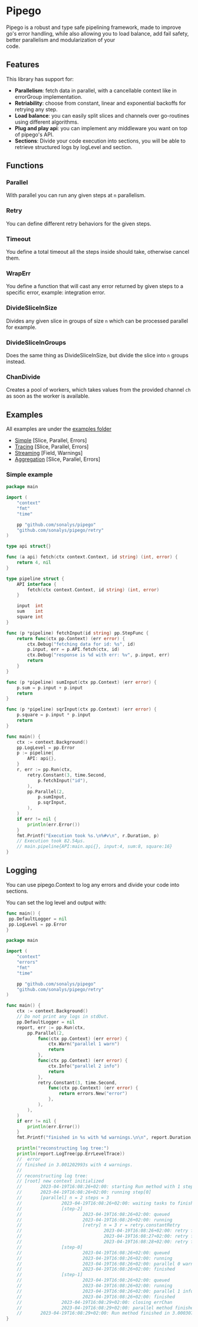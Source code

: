 # Pipego

Pipego is a robust and type safe pipelining framework, made to improve go's error handling, while also allowing you to load balance, add fail safety, better parallelism and modularization of your \
code.

## Features

This library has support for:

- **Parallelism**: fetch data in parallel, with a cancellable context like in errorGroup implementation.
- **Retriability**: choose from constant, linear and exponential backoffs for retrying any step.
- **Load balance**: you can easily split slices and channels over go-routines using different algorithms.
- **Plug and play api**: you can implement any middleware you want on top of pipego's API.
- **Sections**: Divide your code execution into sections, you will be able to retrieve structured logs
  by logLevel and section.

## Functions

### Parallel

With parallel you can run any given steps at `n` parallelism.

### Retry

You can define different retry behaviors for the given steps.

### Timeout

You define a total timeout all the steps inside should take, otherwise cancel them.

### WrapErr

You define a function that will cast any error returned by given steps to a specific error, example: integration error.

### DivideSliceInSize

Divides any given slice in groups of size `n` which can be processed parallel for example.

### DivideSliceInGroups

Does the same thing as DivideSliceInSize, but divide the slice into `n` groups instead.

### ChanDivide

Creates a pool of workers, which takes values from the provided channel `ch` as soon as the worker is available.

## Examples

All examples are under the [examples folder](./examples/)

- [Simple](./examples/simple/main.go) [Slice, Parallel, Errors]
- [Tracing](./examples/tracing/main.go) [Slice, Parallel, Errors]
- [Streaming](./examples/streaming/main.go) [Field, Warnings]
- [Aggregation](./examples/aggregation/main.go) [Slice, Parallel, Errors]

### Simple example

```go
package main

import (
	"context"
	"fmt"
	"time"

	pp "github.com/sonalys/pipego"
	"github.com/sonalys/pipego/retry"
)

type api struct{}

func (a api) fetch(ctx context.Context, id string) (int, error) {
	return 4, nil
}

type pipeline struct {
	API interface {
		fetch(ctx context.Context, id string) (int, error)
	}

	input  int
	sum    int
	square int
}

func (p *pipeline) fetchInput(id string) pp.StepFunc {
	return func(ctx pp.Context) (err error) {
		ctx.Debug("fetching data for id: %s", id)
		p.input, err = p.API.fetch(ctx, id)
		ctx.Debug("response is %d with err: %v", p.input, err)
		return
	}
}

func (p *pipeline) sumInput(ctx pp.Context) (err error) {
	p.sum = p.input + p.input
	return
}

func (p *pipeline) sqrInput(ctx pp.Context) (err error) {
	p.square = p.input * p.input
	return
}

func main() {
	ctx := context.Background()
	pp.LogLevel = pp.Error
	p := pipeline{
		API: api{},
	}
	r, err := pp.Run(ctx,
		retry.Constant(3, time.Second,
			p.fetchInput("id"),
		),
		pp.Parallel(2,
			p.sumInput,
			p.sqrInput,
		),
	)
	if err != nil {
		println(err.Error())
	}
	fmt.Printf("Execution took %s.\n%#v\n", r.Duration, p)
	// Execution took 82.54µs.
	// main.pipeline{API:main.api{}, input:4, sum:8, square:16}
}

```

## Logging

You can use pipego.Context to log any errors and divide your code into sections.

You can set the log level and output with:

```go
func main() {
 pp.DefaultLogger = nil
 pp.LogLevel = pp.Error
}
```

```go
package main

import (
	"context"
	"errors"
	"fmt"
	"time"

	pp "github.com/sonalys/pipego"
	"github.com/sonalys/pipego/retry"
)

func main() {
	ctx := context.Background()
	// Do not print any logs in stdOut.
	pp.DefaultLogger = nil
	report, err := pp.Run(ctx,
		pp.Parallel(2,
			func(ctx pp.Context) (err error) {
				ctx.Warn("parallel 1 warn")
				return
			},
			func(ctx pp.Context) (err error) {
				ctx.Info("parallel 2 info")
				return
			},
			retry.Constant(3, time.Second,
				func(ctx pp.Context) (err error) {
					return errors.New("error")
				},
			),
		),
	)
	if err != nil {
		println(err.Error())
	}
	fmt.Printf("finished in %s with %d warnings.\n\n", report.Duration, len(report.Logs(pp.ErrLevelWarn)))

	println("reconstructing log tree:")
	println(report.LogTree(pp.ErrLevelTrace))
	// 	error
	// finished in 3.001202993s with 4 warnings.
	//
	// reconstructing log tree:
	// [root] new context initialized
	//       2023-04-19T16:08:26+02:00: starting Run method with 1 steps
	//       2023-04-19T16:08:26+02:00: running step[0]
	//       [parallel] n = 2 steps = 3
	//               2023-04-19T16:08:26+02:00: waiting tasks to finish
	//               [step-2]
	//                       2023-04-19T16:08:26+02:00: queued
	//                       2023-04-19T16:08:26+02:00: running
	//                       [retry] n = 3 r = retry.constantRetry
	//                               2023-04-19T16:08:26+02:00: retry failed #1: error
	//                               2023-04-19T16:08:27+02:00: retry failed #2: error
	//                               2023-04-19T16:08:28+02:00: retry failed #3: error
	//               [step-0]
	//                       2023-04-19T16:08:26+02:00: queued
	//                       2023-04-19T16:08:26+02:00: running
	//                       2023-04-19T16:08:26+02:00: parallel 0 warn
	//                       2023-04-19T16:08:26+02:00: finished
	//               [step-1]
	//                       2023-04-19T16:08:26+02:00: queued
	//                       2023-04-19T16:08:26+02:00: running
	//                       2023-04-19T16:08:26+02:00: parallel 1 info
	//                       2023-04-19T16:08:26+02:00: finished
	//               2023-04-19T16:08:29+02:00: closing errChan
	//               2023-04-19T16:08:29+02:00: parallel method finished in 3.00027916s
	//       2023-04-19T16:08:29+02:00: Run method finished in 3.00030725s
}

```
